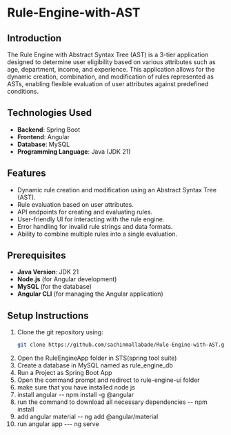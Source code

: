 # Rule-Engine-with-AST

## Introduction
The Rule Engine with Abstract Syntax Tree (AST) is a 3-tier application designed to determine user eligibility based on various attributes such as age, department, income, and experience. This application allows for the dynamic creation, combination, and modification of rules represented as ASTs, enabling flexible evaluation of user attributes against predefined conditions.

## Technologies Used
- **Backend**: Spring Boot
- **Frontend**: Angular
- **Database**: MySQL
- **Programming Language**: Java (JDK 21)

## Features
- Dynamic rule creation and modification using an Abstract Syntax Tree (AST).
- Rule evaluation based on user attributes.
- API endpoints for creating and evaluating rules.
- User-friendly UI for interacting with the rule engine.
- Error handling for invalid rule strings and data formats.
- Ability to combine multiple rules into a single evaluation.

## Prerequisites
- **Java Version**: JDK 21
- **Node.js** (for Angular development)
- **MySQL** (for the database)
- **Angular CLI** (for managing the Angular application)

## Setup Instructions
1. Clone the git repository using:
   ```bash
   git clone https://github.com/sachinmallabade/Rule-Engine-with-AST.git

2.  Open the RuleEngineApp folder in STS(spring tool suite)
3.  Create a database in MySQL named as rule_engine_db
4.  Run a Project as Spring Boot App
5.  Open the command prompt and redirect to rule-engine-ui folder
6.  make sure that you have installed node js
7.  install angular -- npm install -g @angular
8.  run the command to download all necessary dependencies -- npm install
9.  add angular material -- ng add @angular/material
10.  run angular app --- ng serve 
